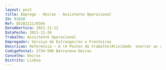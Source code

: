 ```yaml
--- 
layout: post
title: Emprego - Oeiras - Assistente Operacional
Id: 91820
Ref: OE202111/0344
DataAbertura: 2021-11-12
DataFecho: 2021-11-26
Trabalho: Assistente Operacional
Empregador: Serviço de Estrangeiros e Fronteiras
Descricao: Referencia – A (4 Postos de trabalho)Atividade  exercer as atividades inerentes à carreira de assistente operacional, nos termos do mapa anexo a que se refere o nº 2 do artº 88º da Lei do Trabalho em Funções Públicas, correspondente ao grau de complexidade 1 compreendendo as seguintes funções  Condução de veículos ligeiros da frota automóvel do SEF e funções inerentes ao conteúdo funcional da categoria.Referencia B (2 postos de trabalho)B.2 Atividade  Exercer as atividades inerentes à carreira de assistente operacional, nos termos do mapa anexo a que se refere o nº 2 do artº 88º da Lei do Trabalho em Funções Públicas, correspondente ao grau de complexidade 1 compreendendo as seguintes funções  Condução de veículos pesados de passageiros da frota automóvel do SEF e funções inerentes ao conteúdo funcional da categoria.
CodigoPostal: 2734-506 Barcarena Oeiras
Concelho: Oeiras
Distrito: Lisboa
--- 
```


